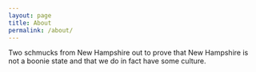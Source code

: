 ```yaml
---
layout: page
title: About
permalink: /about/
---
```


Two schmucks from New Hampshire out to prove that New Hampshire is not a boonie state and that we do in fact have some culture.
